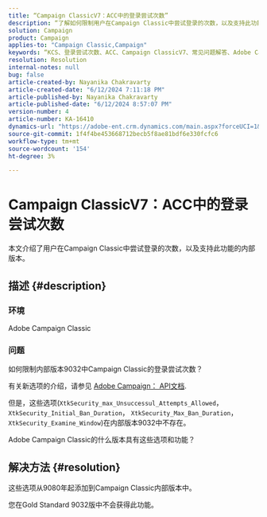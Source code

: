 ```yaml
---
title: “Campaign ClassicV7：ACC中的登录尝试次数”
description: “了解如何限制用户在Campaign Classic中尝试登录的次数，以及支持此功能的内部版本。”
solution: Campaign
product: Campaign
applies-to: "Campaign Classic,Campaign"
keywords: “KCS、登录尝试次数、ACC、Campaign ClassicV7、常见问题解答、Adobe Campaign Classic、Adobe Campaign”
resolution: Resolution
internal-notes: null
bug: false
article-created-by: Nayanika Chakravarty
article-created-date: "6/12/2024 7:11:18 PM"
article-published-by: Nayanika Chakravarty
article-published-date: "6/12/2024 8:57:07 PM"
version-number: 4
article-number: KA-16410
dynamics-url: "https://adobe-ent.crm.dynamics.com/main.aspx?forceUCI=1&pagetype=entityrecord&etn=knowledgearticle&id=3a289d86-ef28-ef11-840a-000d3a3764e0"
source-git-commit: 1f4f4be453668712becb5f8ae81bdf6e330fcfc6
workflow-type: tm+mt
source-wordcount: '154'
ht-degree: 3%

---
```


# Campaign ClassicV7：ACC中的登录尝试次数


本文介绍了用户在Campaign Classic中尝试登录的次数，以及支持此功能的内部版本。

## 描述 {#description}


### <b>环境</b>

Adobe Campaign Classic

### <b>问题</b>

如何限制内部版本9032中Campaign Classic的登录尝试次数？

有关新选项的介绍，请参见 [Adobe Campaign： API文档](https://experienceleague.adobe.com/developer/campaign-api/api/sm-session-Logon.html).

但是，这些选项(`XtkSecurity_max_Unsuccessul_Attempts_Allowed`， `XtkSecurity_Initial_Ban_Duration`， `XtkSecurity_Max_Ban_Duration`， `XtkSecurity_Examine_Window`)在内部版本9032中不存在。

Adobe Campaign Classic的什么版本具有这些选项和功能？


## 解决方法 {#resolution}


这些选项从9080年起添加到Campaign Classic内部版本中。

您在Gold Standard 9032版中不会获得此功能。
